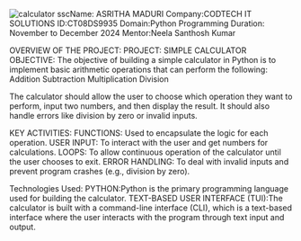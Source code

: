 ![calculator ssc](https://github.com/user-attachments/assets/ff1044d3-4c28-4bb1-b94c-c41f6ea816ca)Name: ASRITHA MADURI
Company:CODTECH IT SOLUTIONS
ID:CT08DS9935
Domain:Python Programming
Duration: November to December 2024
Mentor:Neela Santhosh Kumar

OVERVIEW  OF THE PROJECT:
PROJECT: SIMPLE CALCULATOR
OBJECTIVE:
  The objective of building a simple calculator in Python is to implement basic arithmetic operations that can perform the following:
    Addition
    Subtraction
    Multiplication
    Division

The calculator should allow the user to choose which operation they want to perform, input two numbers, and then display the result. It should also handle errors like division by zero or invalid inputs.

KEY ACTIVITIES:
FUNCTIONS: Used to encapsulate the logic for each operation.
USER INPUT: To interact with the user and get numbers for calculations.
LOOPS: To allow continuous operation of the calculator until the user chooses to exit.
ERROR HANDLING: To deal with invalid inputs and prevent program crashes (e.g., division by zero).

Technologies Used:
PYTHON:Python is the primary programming language used for building the calculator.
TEXT-BASED USER INTERFACE (TUI):The calculator is built with a command-line interface (CLI),
which is a text-based interface where the user interacts with the program through text input and output.









